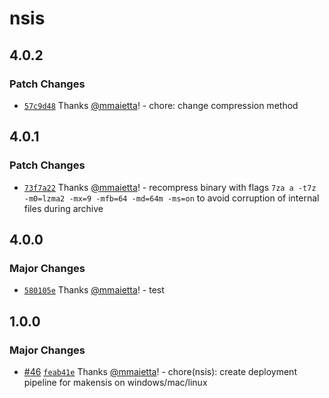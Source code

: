 # nsis

## 4.0.2

### Patch Changes

- [`57c9d48`](https://github.com/mmaietta/electron-builder-binaries/commit/57c9d484ea2ac7360a07368c50d707e411f944c9) Thanks [@mmaietta](https://github.com/mmaietta)! - chore: change compression method

## 4.0.1

### Patch Changes

- [`73f7a22`](https://github.com/mmaietta/electron-builder-binaries/commit/73f7a22120fec06a40dfc074b8f70608d7d4dfcf) Thanks [@mmaietta](https://github.com/mmaietta)! - recompress binary with flags `7za a -t7z -m0=lzma2 -mx=9 -mfb=64 -md=64m -ms=on` to avoid corruption of internal files during archive

## 4.0.0

### Major Changes

- [`580105e`](https://github.com/mmaietta/electron-builder-binaries/commit/580105eb0cd6fdcc5b4b4bdae1f8afada0486cb9) Thanks [@mmaietta](https://github.com/mmaietta)! - test

## 1.0.0

### Major Changes

- [#46](https://github.com/mmaietta/electron-builder-binaries/pull/46) [`feab41e`](https://github.com/mmaietta/electron-builder-binaries/commit/feab41ec1a226a86afaa304a2f2c68dfd2799d35) Thanks [@mmaietta](https://github.com/mmaietta)! - chore(nsis): create deployment pipeline for makensis on windows/mac/linux
